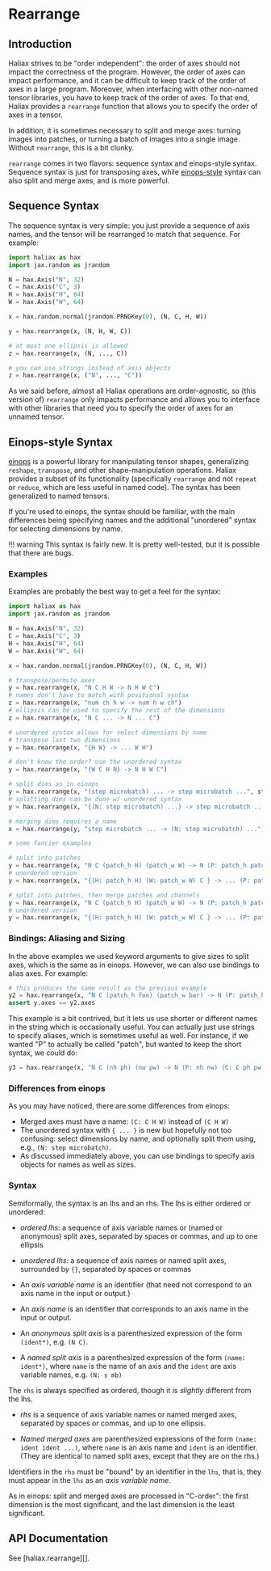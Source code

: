 # Rearrange

## Introduction

Haliax strives to be "order independent": the order of axes should not impact the correctness
of the program. However, the order of axes can impact performance, and it can be difficult to
keep track of the order of axes in a large program. Moreover, when interfacing with other
non-named tensor libraries, you have to keep track of the order of axes. To that end, Haliax
provides a `rearrange` function that allows you to specify the order of axes in a tensor.

In addition, it is sometimes necessary to split and merge axes: turning images into patches,
or turning a batch of images into a single image. Without `rearrange`, this is a bit clunky.

`rearrange` comes in two flavors: sequence syntax and einops-style syntax. Sequence
syntax is just for transposing axes, while [einops-style](https://einops.rocks/) syntax can also split and merge
axes, and is more powerful.

## Sequence Syntax

The sequence syntax is very simple: you just provide a sequence of axis names, and the tensor
will be rearranged to match that sequence. For example:

```python
import haliax as hax
import jax.random as jrandom

N = hax.Axis("N", 32)
C = hax.Axis("C", 3)
H = hax.Axis("H", 64)
W = hax.Axis("W", 64)

x = hax.random.normal(jrandom.PRNGKey(0), (N, C, H, W))

y = hax.rearrange(x, (N, H, W, C))

# at most one ellipsis is allowed
z = hax.rearrange(x, (N, ..., C))

# you can use strings instead of axis objects
z = hax.rearrange(x, ("N", ..., "C"))
```

As we said before, almost all Haliax operations are order-agnostic, so (this version of) `rearrange` only impacts performance
and allows you to interface with other libraries that need you to specify the order of axes
for an unnamed tensor.

## Einops-style Syntax

[einops](https://einops.rocks/) is a powerful library for manipulating tensor shapes, generalizing
`reshape`, `transpose`, and other shape-manipulation operations. Haliax provides a subset of its functionality
(specifically `rearrange` and not `repeat` or `reduce`, which are less useful in named code). The syntax has been generalized to named
tensors.

If you're used to einops, the syntax should be familiar, with the main differences being specifying names
and the additional "unordered" syntax for selecting dimensions by name.

!!! warning
    This syntax is fairly new. It is pretty well-tested, but it is possible that there are bugs.

### Examples

Examples are probably the best way to get a feel for the syntax:

```python
import haliax as hax
import jax.random as jrandom

N = hax.Axis("N", 32)
C = hax.Axis("C", 3)
H = hax.Axis("H", 64)
W = hax.Axis("W", 64)

x = hax.random.normal(jrandom.PRNGKey(0), (N, C, H, W))

# transpose/permute axes
y = hax.rearrange(x, "N C H W -> N H W C")
# names don't have to match with positional syntax
z = hax.rearrange(x, "num ch h w -> num h w ch")
# ellipsis can be used to specify the rest of the dimensions
z = hax.rearrange(x, "N C ... -> N ... C")

# unordered syntax allows for select dimensions by name
# transpose last two dimensions
y = hax.rearrange(x, "{H W} -> ... W H")

# don't know the order? use the unordered syntax
y = hax.rearrange(x, "{W C H N} -> N H W C")

# split dims as in einops
y = hax.rearrange(x, "(step microbatch) ... -> step microbatch ...", step=4)
# splitting dims can be done w/ unordered syntax
y = hax.rearrange(x, "{(N: step microbatch) ...} -> step microbatch ...", step=4)

# merging dims requires a name
x = hax.rearrange(y, "step microbatch ... -> (N: step microbatch) ...")

# some fancier examples

# split into patches
y = hax.rearrange(x, "N C (patch_h H) (patch_w W) -> N (P: patch_h patch_w) C H W", H=4, W=4)
# unordered version
y = hax.rearrange(x, "{(H: patch_h H) (W: patch_w W) C } -> ... (P: patch_h patch_w) C H W", H=4, W=4)

# split into patches, then merge patches and channels
y = hax.rearrange(x, "N C (patch_h H) (patch_w W) -> N (P: patch_h patch_w) (C: C H W)", H=4, W=4)
# unordered version
y = hax.rearrange(x, "{(H: patch_h H) (W: patch_w W) C } -> ... (P: patch_h patch_w) (C: C H W)", H=4, W=4)
```

### Bindings: Aliasing and Sizing

In the above examples we used keyword arguments to give sizes to split axes, which is the same
as in einops. However, we can also use bindings to alias axes. For example:

```python
# this produces the same result as the previous example
y2 = hax.rearrange(x, "N C (patch_h foo) (patch_w bar) -> N (P: patch_h patch_w) (C: C foo bar)", foo=hax.Axis("H", 4), bar=hax.Axis("W", 4))
assert y.axes == y2.axes
```

This example is a bit contrived, but it lets us use shorter or different names in the string which is occasionally useful.
You can actually just use strings to specify aliases, which is sometimes useful as well.
For instance, if we wanted "P" to actually be called "patch", but wanted to keep the short syntax, we could do:

```python
y3 = hax.rearrange(x, "N C (nh ph) (nw pw) -> N (P: nh nw) (C: C ph pw)", P="patch", pw=4, ph=4)
```



### Differences from einops

As you may have noticed, there are some differences from einops:

* Merged axes must have a name: `(C: C H W)` instead of `(C H W)`
* The unordered syntax with `{ ... }` is new but hopefully not too confusing: select dimensions by name, and optionally split them using, e.g., `(N: step microbatch)`.
* As discussed immediately above, you can use bindings to specify axis objects for names as well as sizes.

### Syntax

Semiformally, the syntax is an lhs and an rhs. The lhs is either ordered or unordered:

* *ordered lhs*: a sequence of axis variable names or (named or anonymous) split axes, separated by spaces or commas, and up to one ellipsis
* *unordered lhs*: a sequence of axis names or named split axes, surrounded by `{}`, separated by spaces or commas

* An *axis variable name* is an identifier (that need not correspond to an axis name in the input or output.)
* An *axis name* is an identifier that corresponds to an axis name in the input or output.
* An *anonymous split axis* is a parenthesized expression of the form `(ident*)`, e.g. `(N C)`.
* A *named split axis* is a parenthesized expression of the form `(name: ident*)`, where `name` is the name of an axis and the `ident` are axis variable names, e.g. `(N: s mb)`

The `rhs` is always specified as ordered, though it is *slightly* different from the lhs.
* *rhs* is a sequence of axis variable names or named merged axes, separated by spaces or commas, and up to one ellipsis.

* *Named merged axes* are parenthesized expressions of the form `(name: ident ident ...)`, where `name` is an axis name and `ident` is an identifier.
(They are identical to named split axes, except that they are on the rhs.)

Identifiers in the `rhs` must be "bound" by an identifier in the `lhs`, that is, they must appear in the `lhs` as an *axis variable name*.

As in einops: split and merged axes are processed in "C-order": the first dimension is the most significant, and the
last dimension is the least significant.


## API Documentation

See [haliax.rearrange][].
